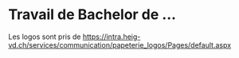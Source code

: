# Travail de Bachelor de ...

Les logos sont pris de https://intra.heig-vd.ch/services/communication/papeterie_logos/Pages/default.aspx
